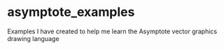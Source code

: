 # asymptote_examples
Examples I have created to help me learn the Asymptote vector graphics drawing language
